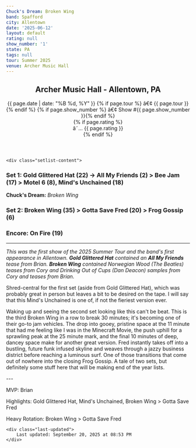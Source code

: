 ```yaml
---
Chuck's Dream: Broken Wing
band: Spafford
city: Allentown
date: '2025-06-12'
layout: default
rating: null
show_number: '1'
state: PA
tags: null
tour: Summer 2025
venue: Archer Music Hall
---
```


<article class="show-card">
    <header class="show-header">
        <h1>Archer Music Hall - Allentown, PA</h1>
        <div class="show-meta">
            {{ page.date | date: "%B %d, %Y" }}
            {% if page.tour %} â€¢ {{ page.tour }}{% endif %}
            {% if page.show_number %} â€¢ Show #{{ page.show_number }}{% endif %}
        </div>
        {% if page.rating %}
        <div class="show-rating">â˜… {{ page.rating }}</div>
        {% endif %}
    </header>
    
    <div class="setlist-content">
<h3 class="setlist-header"><strong>Set 1:</strong>  <span class="jam-entry jam-tooltip jam-link" data-tooltip="<strong>Timing:</strong> 22:16<br><strong>Notes:</strong> A dreamscape of assembly line robots working mechanically toward an explosive finish. -&gt; All My Friends.
" data-url="/jam-chart/?filter=Gold Glittered Hat">Gold Glittered Hat</span> (22) -> All My Friends (2) > Bee Jam (17) > Motel 6 (8), Mind's Unchained (18)</h3>
<p class="chucks-dream"><strong>Chuck's Dream:</strong> <em> Broken Wing</em></p>
<h3 class="setlist-header"><strong>Set 2:</strong>  Broken Wing (35) > Gotta Save Fred (20) > Frog Gossip (6)</h3>
<h3 class="setlist-header"><strong>Encore:</strong>  On Fire (19)</h3>
<hr class="section-divider">
<p class="show-notes"><em>This was the first show of the 2025 Summer Tour and the band's first appearance in Allentown. <strong>Gold Glittered Hat</strong> contained an <strong>All My Friends</strong> tease from Brian. <strong>Broken Wing</strong> contained Norwegian Wood (The Beatles) teases from Cory and Drinking Out of Cups (Dan Deacon) samples from Cory and teases from Brian.</em></p>
<p class="review-text">Shred-central for the first set (aside from Gold Glittered Hat), which was probably great in person but leaves a bit to be desired on the tape. I will say that this Mind's Unchained is one of, if not the fieriest version ever.</p>
<p class="review-text">Waking up and seeing the second set looking like this can't be beat. This is the third Broken Wing in a row to break 30 minutes; it's becoming one of their go-to jam vehicles. The drop into gooey, pristine space at the 11 minute that had me feeling like I was in the Minecraft Movie, the push uphill for a sprawling peak at the 25 minute mark, and the final 10 minutes of deep, dancey space make for another great version. Fred instantly takes off into a bustling, future funk infused skyline and weaves through a jazzy business district before reaching a luminous surf. One of those transitions that come out of nowhere into the closing Frog Gossip. A tale of two sets, but definitely some stuff here that will be making end of the year lists.</p>
<p class="review-text">---</p>
<p class="review-text">MVP: Brian</p>
<p class="review-text">Highlights: Gold Glittered Hat, Mind's Unchained, Broken Wing > Gotta Save Fred</p>
<p class="review-text">Heavy Rotation: Broken Wing > Gotta Save Fred</p>
    </div>
    
    <div class="last-updated">
        Last updated: September 20, 2025 at 08:53 PM
    </div>
</article>
